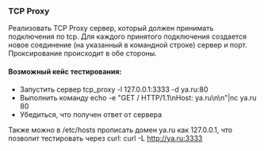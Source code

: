 ### TCP Proxy

Реализовать TCP Proxy сервер, который должен принимать подключения по tcp.
Для каждого принятого подключения создается новое соединение (на указанный в командной строке) сервер и порт. Проксирование происходит в обе стороны.

#### Возможный кейс тестирования:

* Запустить сервер tcp_proxy -l 127.0.0.1:3333 -d ya.ru:80
* Выполнить команду echo -e "GET / HTTP/1.1\nHost: ya.ru\n\n"|nc ya.ru 80
* Убедиться, что получен ответ от сервера

Также можно в /etc/hosts прописать домен ya.ru как 127.0.0.1,
что позволит тестировать через curl: curl -L http://ya.ru:3333

